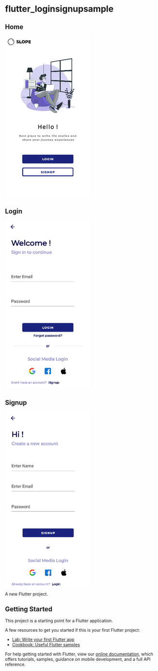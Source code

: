 # flutter_loginsignupsample

## Home

![alt text](https://github.com/nikita67nikita/FlutterLoginSignup/blob/master/Screenshots/HomeScreen.PNG)

## Login
![alt text](https://github.com/nikita67nikita/FlutterLoginSignup/blob/master/Screenshots/LoginScreen.PNG)

## Signup

![alt text](https://github.com/nikita67nikita/FlutterLoginSignup/blob/master/Screenshots/SignupScreen.PNG)


A new Flutter project.

## Getting Started

This project is a starting point for a Flutter application.

A few resources to get you started if this is your first Flutter project:

- [Lab: Write your first Flutter app](https://flutter.dev/docs/get-started/codelab)
- [Cookbook: Useful Flutter samples](https://flutter.dev/docs/cookbook)

For help getting started with Flutter, view our
[online documentation](https://flutter.dev/docs), which offers tutorials,
samples, guidance on mobile development, and a full API reference.
